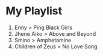 # My Playlist

1. Enny > Ping Black Girls
2. Jhene Aiko > Above and Beyond
3. Smino > Amphetamine
4. Children of Zeus > No Love Song